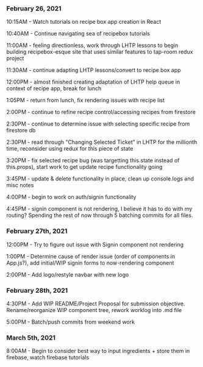 ### February 26, 2021

10:15AM - Watch tutorials on recipe box app creation in React

10:40AM - Continue navigating sea of recipebox tutorials

11:00AM - feeling directionless, work through LHTP lessons to begin building recipebox-esque site that uses similar features to tap-room redux project

11:30AM - continue adapting LHTP lessons/convert to recipe box app

12:00PM - almost finished creating adaptation of LHTP help queue in context of recipe app, break for lunch

1:05PM - return from lunch, fix rendering issues with recipe list

2:00PM - continue to refine recipe control/accessing recipes from firestore

2:30PM - continue to determine issue with selecting specific recipe from firestore db

2:30PM - read through "Changing Selected Ticket" in LHTP for the millionth time, reconsider using redux for this piece of state

3:20PM - fix selected recipe bug (was targetting this.state instead of this.props), start work to get update recipe functionality going

3:45PM - update & delete functionality in place, clean up console.logs and misc notes

4:00PM - begin to work on auth/signin functionality

4:45PM - signin component is not rendering, I believe it has to do with my routing? Spending the rest of now through 5 batching commits for all files.

### February 27th, 2021

12:00PM - Try to figure out issue with Signin component not rendering

1:00PM - Determine cause of render issue (order of components in App.js?), add initial/WIP signin forms to now-rendering component

2:00PM - Add logo/restyle navbar with new logo

### February 28th, 2021

4:30PM - Add WIP README/Project Proposal for submission objective. Rename/reorganize WIP component tree, rework worklog into .md file

5:00PM - Batch/push commits from weekend work

### March 5th, 2021

8:00AM - Begin to consider best way to input ingredients + store them in firebase, watch firebase tutorials



